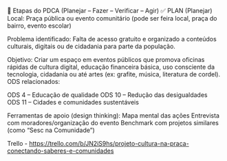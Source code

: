🔁 Etapas do PDCA (Planejar – Fazer – Verificar – Agir)
✅ PLAN (Planejar)
Local: Praça pública ou evento comunitário (pode ser feira local, praça do bairro, evento escolar)

Problema identificado: Falta de acesso gratuito e organizado a conteúdos culturais, digitais ou de cidadania para parte da população.

Objetivo: Criar um espaço em eventos públicos que promova oficinas rápidas de cultura digital, educação financeira básica, uso consciente da tecnologia, cidadania ou até artes (ex: grafite, música, literatura de cordel).
ODS relacionados:

  ODS 4 – Educação de qualidade
  ODS 10 – Redução das desigualdades  
  ODS 11 – Cidades e comunidades sustentáveis

Ferramentas de apoio (design thinking):
  Mapa mental das ações
  Entrevista com moradores/organização do evento
  Benchmark com projetos similares (como “Sesc na Comunidade”)

Trello - https://trello.com/b/JN2iS9hs/projeto-cultura-na-praca-conectando-saberes-e-comunidades
